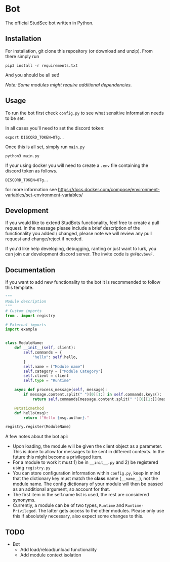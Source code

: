 # Bot
The official StudSec bot written in Python.

## Installation
For installation, git clone this repository (or download and unzip). From there
simply run
```shell
pip3 install -r requirements.txt
```
And you should be all set!

*Note: Some modules might require additional dependencies.*

## Usage
To run the bot first check `config.py` to see what sensitive information needs to
be set.

In all cases you'll need to set the discord token:
```shell
export DISCORD_TOKEN=OTg..
```

Once this is all set, simply run `main.py`
```shell
python3 main.py
```

If your using docker you will need to create a `.env` file containing the discord token as follows.
```text
DISCORD_TOKEN=OTg..
```

for more information see https://docs.docker.com/compose/environment-variables/set-environment-variables/

## Development
If you would like to extend StudBots functionality, feel free to create a pull
request. In the message please include a brief description of the functionality you
added / changed, please note we will review any pull request and change/reject if 
needed.

If you'd like help developing, debugging, ranting or just want to lurk, you can
join our development discord server. The invite code is `gNFQcvbevF`.

## Documentation
If you want to add new functionality to the bot it is recommended to follow this 
template.
```python
"""
Module description
"""
# Custom imports
from . import registry

# External imports
import example


class ModuleName:
    def __init__(self, client):
        self.commands = {
            "hello": self.hello,
        }
        self.name = ["Module name"]
        self.category = ["Module Category"]
        self.client = client
        self.type = "Runtime"

    async def process_message(self, message):
        if message.content.split(" ")[0][1:] in self.commands.keys():
            return self.commands[message.content.split(" ")[0][1:]](message)

    @staticmethod
    def hello(msg):
        return f"Hello {msg.author}."

registry.register(ModuleName)
```
A few notes about the bot api:
- Upon loading, the module will be given the client object as a parameter. This is done
to allow for messages to be sent in different contexts. In the future this might
become a privileged item.
- For a module to work it must 1) be in `__init__.py` and 2) be registered using `registry.py`
- You can store configuration information within `config.py`, keep in mind that the
dictionary key must match the **class** name (`__name__`), not the module name. The
config dictionary of your module will then be passed as an additional argument, so
account for that.
- The first item in the self.name list is used, the rest are considered synonyms.
- Currently, a module can be of two types, `Runtime` and `Runtime-Privileged`. The
latter gets access to the other modules. Please only use this if absolutely necessary,
also expect some changes to this.

## TODO
- Bot
  - Add load/reload/unload functionality
  - Add module context isolation
